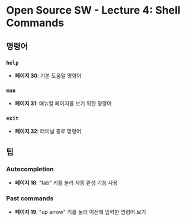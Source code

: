 # Open Source SW - Lecture 4: Shell Commands

## **명령어**

### `help`
- **페이지 30**: 기본 도움말 명령어

### `man`
- **페이지 31**: 매뉴얼 페이지를 보기 위한 명령어

### `exit`
- **페이지 32**: 터미널 종료 명령어

## **팁**

### Autocompletion
- **페이지 18**: "tab" 키를 눌러 자동 완성 기능 사용

### Past commands
- **페이지 19**: "up arrow" 키를 눌러 이전에 입력한 명령어 보기
